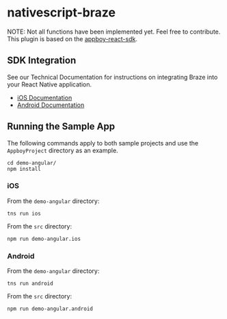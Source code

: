 # nativescript-braze

NOTE: Not all functions have been implemented yet. Feel free to contribute.
This plugin is based on the [appboy-react-sdk](https://github.com/Appboy/appboy-react-sdk).

## SDK Integration

See our Technical Documentation for instructions on integrating Braze into your React Native application.
- [iOS Documentation](https://www.braze.com/documentation/React_Native/iOS/)
- [Android Documentation](https://www.braze.com/documentation/React_Native/Android_and_FireOS/)

## Running the Sample App

The following commands apply to both sample projects and use the `AppboyProject` directory as an example.

```
cd demo-angular/
npm install
```

### iOS
From the `demo-angular` directory:
```
tns run ios
```
From the `src` directory:
```
npm run demo-angular.ios
```

### Android
From the `demo-angular` directory:
```
tns run android
```
From the `src` directory:
```
npm run demo-angular.android
```
